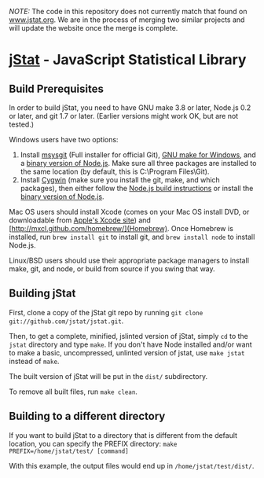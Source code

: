 *NOTE:* The code in this repository does not currently match that found on www.jstat.org. We are in the 
process of merging two similar projects and will update the website once the merge is complete. 


[jStat](http://www.jstat.org/) - JavaScript Statistical Library
===============================================================

Build Prerequisites
-------------------

In order to build jStat, you need to have GNU make 3.8 or later, Node.js 0.2 or later, and git 1.7 or later.
(Earlier versions might work OK, but are not tested.)

Windows users have two options:

1. Install [msysgit](https://code.google.com/p/msysgit/) (Full installer for official Git),
   [GNU make for Windows](http://gnuwin32.sourceforge.net/packages/make.htm), and a
   [binary version of Node.js](http://node-js.prcn.co.cc/). Make sure all three packages are installed to the same
   location (by default, this is C:\Program Files\Git).
2. Install [Cygwin](http://cygwin.com/) (make sure you install the git, make, and which packages), then either follow
   the [Node.js build instructions](https://github.com/ry/node/wiki/Building-node.js-on-Cygwin-%28Windows%29) or install
   the [binary version of Node.js](http://node-js.prcn.co.cc/).

Mac OS users should install Xcode (comes on your Mac OS install DVD, or downloadable from
[Apple's Xcode site](http://developer.apple.com/technologies/xcode.html)) and
[http://mxcl.github.com/homebrew/](Homebrew). Once Homebrew is installed, run `brew install git` to install git,
and `brew install node` to install Node.js.

Linux/BSD users should use their appropriate package managers to install make, git, and node, or build from source
if you swing that way.


Building jStat
--------------

First, clone a copy of the jStat git repo by running `git clone git://github.com/jstat/jstat.git`.

Then, to get a complete, minified, jslinted version of jStat, simply `cd` to the `jstat` directory and type
`make`. If you don't have Node installed and/or want to make a basic, uncompressed, unlinted version of jstat, use
`make jstat` instead of `make`.

The built version of jStat will be put in the `dist/` subdirectory.

To remove all built files, run `make clean`.


Building to a different directory
---------------------------------

If you want to build jStat to a directory that is different from the default location, you can specify the PREFIX
directory: `make PREFIX=/home/jstat/test/ [command]`

With this example, the output files would end up in `/home/jstat/test/dist/`.

